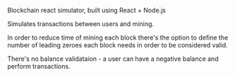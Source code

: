 Blockchain react simulator, built using React + Node.js

Simulates transactions between users and mining.

In order to reduce time of mining each block there's the option to define the number of leading zeroes each block needs in order to be considered valid.

There's no balance validataion - a user can have a negative balance and perform transactions.

